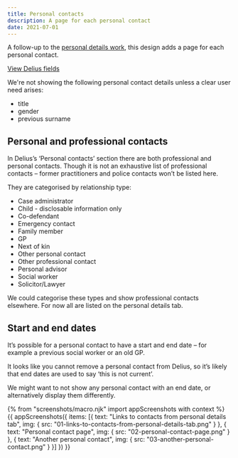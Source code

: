 ```yaml
---
title: Personal contacts
description: A page for each personal contact
date: 2021-07-01
---
```


A follow-up to the [personal details work](/personal-details), this design adds a page for each personal contact.

[View Delius fields](/personal-details/personal-details-data/#personal-contacts)

We're not showing the following personal contact details unless a clear user need arises:

- title
- gender
- previous surname

## Personal and professional contacts

In Delius’s ‘Personal contacts’ section there are both professional and personal contacts. Though it is not an exhaustive list of professional contacts – former practitioners and police contacts won’t be listed here.

They are categorised by relationship type:

- Case administrator
- Child - disclosable information only
- Co-defendant
- Emergency contact
- Family member
- GP
- Next of kin
- Other personal contact
- Other professional contact
- Personal advisor
- Social worker
- Solicitor/Lawyer

We could categorise these types and show professional contacts elsewhere. For now all are listed on the personal details tab.

## Start and end dates

It’s possible for a personal contact to have a start and end date – for example a previous social worker or an old GP.

It looks like you cannot remove a personal contact from Delius, so it’s likely that end dates are used to say ‘this is not current’.

We might want to not show any personal contact with an end date, or alternatively display them differently.

{% from "screenshots/macro.njk" import appScreenshots with context %}
{{ appScreenshots({
  items: [{
      text: "Links to contacts from personal details tab",
      img: { src: "01-links-to-contacts-from-personal-details-tab.png" }
    }, {
      text: "Personal contact page",
      img: { src: "02-personal-contact-page.png" }
    }, {
      text: "Another personal contact",
      img: { src: "03-another-personal-contact.png" }
    }]
}) }}
